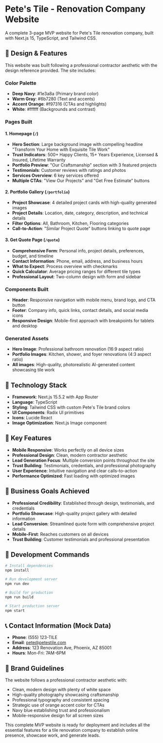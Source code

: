 # Pete's Tile - Renovation Company Website

A complete 3-page MVP website for Pete's Tile renovation company, built with Next.js 15, TypeScript, and Tailwind CSS.

## 🎨 Design & Features

This website was built following a professional contractor aesthetic with the design reference provided. The site includes:

### Color Palette
- **Deep Navy**: #1e3a8a (Primary brand color)
- **Warm Gray**: #6b7280 (Text and accents)
- **Accent Orange**: #f97316 (CTAs and highlights)
- **White**: #ffffff (Backgrounds and contrast)

### Pages Built

#### 1. Homepage (`/`)
- **Hero Section**: Large background image with compelling headline "Transform Your Home with Exquisite Tile Work"
- **Trust Indicators**: 500+ Happy Clients, 15+ Years Experience, Licensed & Insured, Lifetime Warranty
- **Portfolio Preview**: "Our Craftsmanship" section with 3 featured projects
- **Testimonials**: Customer reviews with ratings and photos
- **Services Overview**: 6 key services offered
- **Multiple CTAs**: "View Our Projects" and "Get Free Estimate" buttons

#### 2. Portfolio Gallery (`/portfolio`)
- **Project Showcase**: 4 detailed project cards with high-quality generated images
- **Project Details**: Location, date, category, description, and technical details
- **Filter Options**: All, Bathroom, Kitchen, Flooring categories
- **Call-to-Action**: "Similar Project Quote" buttons linking to quote page

#### 3. Get Quote Page (`/quote`)
- **Comprehensive Form**: Personal info, project details, preferences, budget, and timeline
- **Contact Information**: Phone, email, address, and business hours
- **What to Expect**: Process overview with checkmarks
- **Quick Calculator**: Average pricing ranges for different tile types
- **Professional Layout**: Two-column design with form and sidebar

### Components Built
- **Header**: Responsive navigation with mobile menu, brand logo, and CTA button
- **Footer**: Company info, quick links, contact details, and social media icons
- **Responsive Design**: Mobile-first approach with breakpoints for tablets and desktop

### Generated Assets
- **Hero Image**: Professional bathroom renovation (16:9 aspect ratio)
- **Portfolio Images**: Kitchen, shower, and foyer renovations (4:3 aspect ratio)
- **All images**: High-quality, photorealistic AI-generated content showcasing tile work

## 🚀 Technology Stack
- **Framework**: Next.js 15.5.2 with App Router
- **Language**: TypeScript
- **Styling**: Tailwind CSS with custom Pete's Tile brand colors
- **UI Components**: Radix UI primitives
- **Icons**: Lucide React
- **Image Optimization**: Next.js Image component

## 📱 Key Features
- **Mobile Responsive**: Works perfectly on all device sizes
- **Professional Design**: Clean, modern contractor aesthetic
- **Lead Generation Focus**: Multiple conversion points throughout the site
- **Trust Building**: Testimonials, credentials, and professional photography
- **User Experience**: Intuitive navigation and clear calls-to-action
- **Performance Optimized**: Fast loading with optimized images

## 🎯 Business Goals Achieved
- **Professional Credibility**: Established through design, testimonials, and credentials
- **Portfolio Showcase**: High-quality project gallery with detailed information
- **Lead Conversion**: Streamlined quote form with comprehensive project details
- **Mobile-First**: Reaches customers on all devices
- **Trust Building**: Customer testimonials and professional presentation

## 🔧 Development Commands
```bash
# Install dependencies
npm install

# Run development server
npm run dev

# Build for production
npm run build

# Start production server
npm start
```

## 📞 Contact Information (Mock Data)
- **Phone**: (555) 123-TILE
- **Email**: pete@petestile.com
- **Address**: 123 Renovation Ave, Phoenix, AZ 85001
- **Hours**: Mon-Fri: 7AM-6PM

## 🎨 Brand Guidelines
The website follows a professional contractor aesthetic with:
- Clean, modern design with plenty of white space
- High-quality photography showcasing craftsmanship
- Professional typography and consistent spacing
- Strategic use of orange accent color for CTAs
- Navy blue establishing trust and professionalism
- Mobile-responsive design for all screen sizes

This complete MVP website is ready for deployment and includes all the essential features for a tile renovation company to establish online presence, showcase work, and generate leads.